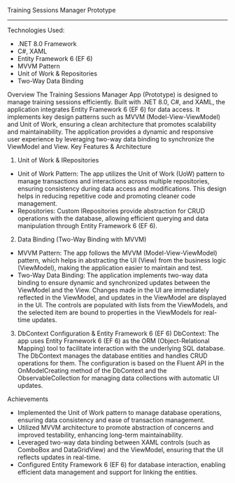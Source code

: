 Training Sessions Manager Prototype

*****************************************
Technologies Used:
 - .NET 8.0 Framework      
 - C#, XAML      
 - Entity Framework 6 (EF 6)     
 - MVVM Pattern      
 - Unit of Work & Repositories      
 - Two-Way Data Binding

Overview
The Training Sessions Manager App (Prototype) is designed to manage training sessions efficiently. Built with .NET 8.0, C#, and XAML, the application integrates Entity Framework 6 (EF 6) for data access. It implements key design patterns such as MVVM (Model-View-ViewModel) and Unit of Work, ensuring a clean architecture that promotes scalability and maintainability. The application provides a dynamic and responsive user experience by leveraging two-way data binding to synchronize the ViewModel and View.
Key Features & Architecture

1. Unit of Work & IRepositories
 - Unit of Work Pattern: The app utilizes the Unit of Work (UoW) pattern to manage transactions and interactions across multiple repositories, ensuring consistency during data access and modifications. This design helps in reducing repetitive code and promoting cleaner code management.
 - Repositories: Custom IRepositories provide abstraction for CRUD operations with the database, allowing efficient querying and data manipulation through Entity Framework 6 (EF 6).

2. Data Binding (Two-Way Binding with MVVM)
  - MVVM Pattern: The app follows the MVVM (Model-View-ViewModel) pattern, which helps in abstracting the UI (View) from the business logic (ViewModel), making the application easier to maintain and test.
  - Two-Way Data Binding: The application implements two-way data binding to ensure dynamic and synchronized updates between the ViewModel and the View. Changes made in the UI are immediately reflected in the ViewModel, and updates in the ViewModel are displayed in the UI.
The controls are populated with lists from the ViewModels, and the selected item are bound to properties in the ViewModels for real-time updates.

3. DbContext Configuration & Entity Framework 6 (EF 6)
DbContext: The app uses Entity Framework 6 (EF 6) as the ORM (Object-Relational Mapping) tool to facilitate interaction with the underlying SQL database. The DbContext manages the database entities and handles CRUD operations for them. The configuration is based on the Fluent API in the OnModelCreating method of the DbContext and the ObservableCollection for managing data collections with automatic UI updates.

Achievements
  - Implemented the Unit of Work pattern to manage database operations, ensuring data consistency and ease of transaction management.
  - Utilized MVVM architecture to promote abstraction of concerns and improved testability, enhancing long-term maintainability.
  - Leveraged two-way data binding between XAML controls (such as ComboBox and DataGridView) and the ViewModel, ensuring that the UI reflects updates in real-time.
  - Configured Entity Framework 6 (EF 6) for database interaction, enabling efficient data management and support for linking the entities.

